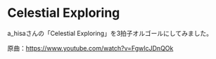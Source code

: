 # Celestial Exploring
a_hisaさんの「Celestial Exploring」を3拍子オルゴールにしてみました。

原曲：https://www.youtube.com/watch?v=FgwIcJDnQOk

